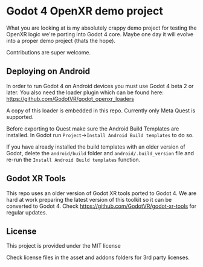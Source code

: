 # Godot 4 OpenXR demo project

What you are looking at is my absolutely crappy demo project for testing the OpenXR logic we're porting into Godot 4 core.
Maybe one day it will evolve into a proper demo project (thats the hope).

Contributions are super welcome.

## Deploying on Android

In order to run Godot 4 on Android devices you must use Godot 4 beta 2 or later.
You also need the loader plugin which can be found here: https://github.com/GodotVR/godot_openxr_loaders

A copy of this loader is embedded in this repo. Currently only Meta Quest is supported.

Before exporting to Quest make sure the Android Build Templates are installed. In Godot run `Project`->`Install Android Build templates` to do so.

If you have already installed the build templates with an older version of Godot, delete the `android/build` folder and `android/.build_version` file and re-run the `Install Android Build templates` function.

## Godot XR Tools

This repo uses an older version of Godot XR tools ported to Godot 4. We are hard at work preparing the latest version of this toolkit so it can be converted to Godot 4. Check https://github.com/GodotVR/godot-xr-tools for regular updates.

## License

This project is provided under the MIT license

Check license files in the asset and addons folders for 3rd party licenses.
